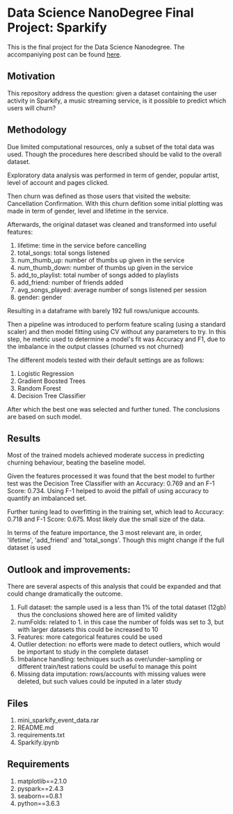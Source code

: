# Data Science NanoDegree Final Project: Sparkify

This is the final project for the Data Science Nanodegree. The accompaniying post can be found [here](https://medium.com/@anibal.l.gonzalez.oyarce/sparkify-user-churn-prediction-5cc3580a5ed0).

## Motivation 

This repository address the question: given a dataset containing the user activity in Sparkify, a music streaming service, is it possible to predict which users will churn?

## Methodology 

Due limited computational resources, only a subset of the total data was used. Though the procedures here described should be valid to the overall dataset.

Exploratory data analysis was performed in term of gender, popular artist, level of account and pages clicked.

Then churn was defined as those users that visited the website: Cancellation Confirmation. With this churn defition some initial plotting was made in term of gender, level and lifetime in the service.

Afterwards, the original dataset was cleaned and transformed into useful features:

1. lifetime: time in the service before cancelling 
2. total_songs: total songs listened
3. num_thumb_up: number of thumbs up given in the service
4. num_thumb_down: number of thumbs up given in the service
5. add_to_playlist: total number of songs added to playlists
6. add_friend: number of friends added
7. avg_songs_played: average number of songs listened per session
8. gender: gender

Resulting in a dataframe with barely 192 full rows/unique accounts.

Then a pipeline was introduced to perform feature scaling (using a standard scaler) and then model fitting using CV without any parameters to try. In this step, he metric used to determine a model's fit was Accuracy and F1, due to the imbalance in the output classes (churned vs not churned)

The different models tested with their default settings are as follows:

1. Logistic Regression
2. Gradient Boosted Trees
3. Random Forest 
4. Decision Tree Classifier

After which the best one was selected and further tuned. The conclusions are based on such model.

## Results 

Most of the trained models achieved moderate success in predicting churning behaviour, beating the baseline model.

Given the features processed it was found that the best model to further test was the Decision Tree Classifier with an Accuracy: 0.769 and an F-1 Score: 0.734. Using F-1 helped to avoid the pitfall of using accuracy to quantify an imbalanced set.

Further tuning lead to overfitting in the training set, which lead to Accuracy: 0.718 and F-1 Score: 0.675. Most likely due the small size of the data.

In terms of the feature importance, the 3 most relevant are, in order, 'lifetime', 'add_friend' and 'total_songs'. Though this might change if the full dataset is used

## Outlook and improvements:

There are several aspects of this analysis that could be expanded and that could change dramatically the outcome. 

1. Full dataset: the sample used is a less than 1% of the total dataset (12gb) thus the conclusions showed here are of limited validity
2. numFolds: related to 1. in this case the number of folds was set to 3, but with larger datasets this could be increased to 10
3. Features: more categorical features could be used
4. Outlier detection: no efforts were made to detect outliers, which would be important to study in the complete dataset
5. Imbalance handling: techniques such as  over/under-sampling or different train/test rations could be useful to manage this point
6. Missing data imputation: rows/accounts with missing values were deleted, but such values could be inputed in a later study

## Files

1. mini_sparkify_event_data.rar
2. README.md
3. requirements.txt
4. Sparkify.ipynb

## Requirements
1. matplotlib==2.1.0
2. pyspark==2.4.3
3. seaborn==0.8.1
4. python==3.6.3